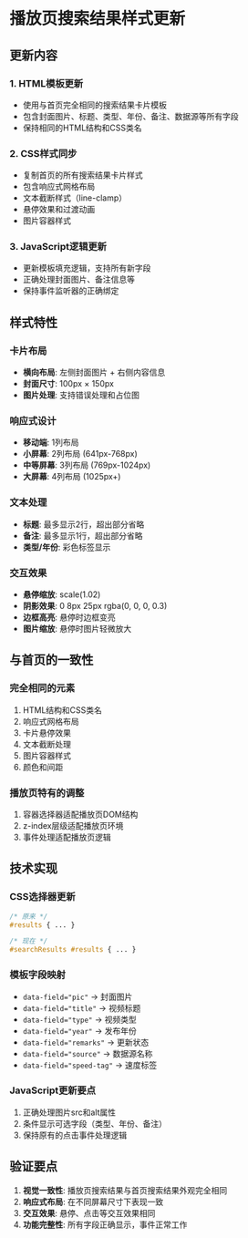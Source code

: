 # 播放页搜索结果样式更新

## 更新内容

### 1. HTML模板更新
- 使用与首页完全相同的搜索结果卡片模板
- 包含封面图片、标题、类型、年份、备注、数据源等所有字段
- 保持相同的HTML结构和CSS类名

### 2. CSS样式同步
- 复制首页的所有搜索结果卡片样式
- 包含响应式网格布局
- 文本截断样式（line-clamp）
- 悬停效果和过渡动画
- 图片容器样式

### 3. JavaScript逻辑更新
- 更新模板填充逻辑，支持所有新字段
- 正确处理封面图片、备注信息等
- 保持事件监听器的正确绑定

## 样式特性

### 卡片布局
- **横向布局**: 左侧封面图片 + 右侧内容信息
- **封面尺寸**: 100px × 150px
- **图片处理**: 支持错误处理和占位图

### 响应式设计
- **移动端**: 1列布局
- **小屏幕**: 2列布局 (641px-768px)
- **中等屏幕**: 3列布局 (769px-1024px)
- **大屏幕**: 4列布局 (1025px+)

### 文本处理
- **标题**: 最多显示2行，超出部分省略
- **备注**: 最多显示1行，超出部分省略
- **类型/年份**: 彩色标签显示

### 交互效果
- **悬停缩放**: scale(1.02)
- **阴影效果**: 0 8px 25px rgba(0, 0, 0, 0.3)
- **边框高亮**: 悬停时边框变亮
- **图片缩放**: 悬停时图片轻微放大

## 与首页的一致性

### 完全相同的元素
1. HTML结构和CSS类名
2. 响应式网格布局
3. 卡片悬停效果
4. 文本截断处理
5. 图片容器样式
6. 颜色和间距

### 播放页特有的调整
1. 容器选择器适配播放页DOM结构
2. z-index层级适配播放页环境
3. 事件处理适配播放页逻辑

## 技术实现

### CSS选择器更新
```css
/* 原来 */
#results { ... }

/* 现在 */
#searchResults #results { ... }
```

### 模板字段映射
- `data-field="pic"` → 封面图片
- `data-field="title"` → 视频标题
- `data-field="type"` → 视频类型
- `data-field="year"` → 发布年份
- `data-field="remarks"` → 更新状态
- `data-field="source"` → 数据源名称
- `data-field="speed-tag"` → 速度标签

### JavaScript更新要点
1. 正确处理图片src和alt属性
2. 条件显示可选字段（类型、年份、备注）
3. 保持原有的点击事件处理逻辑

## 验证要点

1. **视觉一致性**: 播放页搜索结果与首页搜索结果外观完全相同
2. **响应式布局**: 在不同屏幕尺寸下表现一致
3. **交互效果**: 悬停、点击等交互效果相同
4. **功能完整性**: 所有字段正确显示，事件正常工作